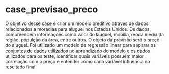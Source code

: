 # case_previsao_preco

O objetivo desse case é criar um modelo preditivo através de dados relacionados a moradias para aluguel nos Estados Unidos. Os dados compreendem informações como valor do lauguel, mobília, renda média da região, populção da área, entre outros. O objeto da previsão será o preço do aluguel. Foi utilizado um modelo de regressão linear para separar os conjuntos de dados utilizados no aprendizado do modelo e os dados utilizados para os teste, identificar quais variáveis possuem maior correlação com o preço e entender como cada variável influencia no resultado final. 
